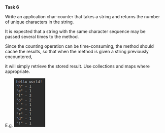 **Task 6**

Write an application char-counter that takes a string and returns the number of unique characters in the string.

It is expected that a string with the same character sequence may be passed several times to the method.

Since the counting operation can be time-consuming, the method should cache the results, so that when the method is given a string previously encountered,

it will simply retrieve the stored result. Use collections and maps where appropriate.

E.g.
![Example](https://github.com/mishagin-tim/CharCounter/blob/master/CharCounter/collection%20framework.png)
